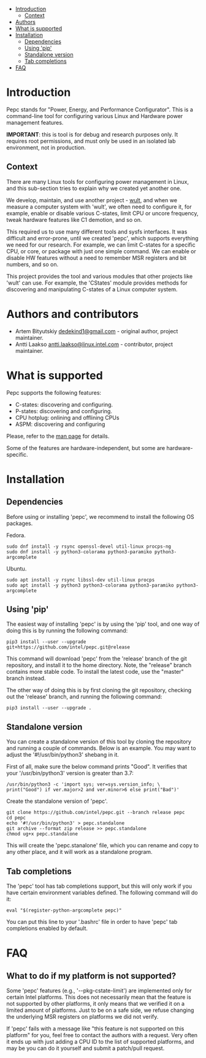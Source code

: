 <!--
-*- coding: utf-8 -*-
vim: ts=4 sw=4 tw=100 et ai si

# Copyright (C) 2020-2021 Intel Corporation
# SPDX-License-Identifier: BSD-3-Clause

Author: Artem Bityutskiy <artem.bityutskiy@linux.intel.com>
-->
- [Introduction](#introduction)
  - [Context](#tool-context)
- [Authors](#authors)
- [What is supported](#what-is-supported)
- [Installation](#installation)
  - [Dependencies](#dependencies)
  - [Using 'pip'](#using-pip)
  - [Standalone version](#standalone-version)
  - [Tab completions](#tab-completions)
- [FAQ](#faq)

# Introduction

Pepc stands for "Power, Energy, and Performance Configurator". This is a command-line tool for
configuring various Linux and Hardware power management features.

**IMPORTANT**: this is tool is for debug and research purposes only. It requires root permissions,
and must only be used in an isolated lab environment, not in production.

## Context

There are many Linux tools for configuring power management in Linux, and this sub-section tries to
explain why we created yet another one.

We develop, maintain, and use another project - [wult](https://github.com/intel/wult), and when we
measure a computer system with 'wult', we often need to configure it, for example, enable or disable
various C-states, limit CPU or uncore frequency, tweak hardware features like C1 demotion, and so on.

This required us to use many different tools and sysfs interfaces. It was difficult and error-prone,
until we created 'pepc', which supports everything we need for our research. For example, we can
limit C-states for a specific CPU, or core, or package with just one simple command. We can enable
or disable HW features without a need to remember MSR registers and bit numbers, and so on.

This project provides the tool and various modules that other projects like 'wult' can use. For
example, the 'CStates' module provides methods for discovering and manipulating C-states of a Linux
computer system.

# Authors and contributors

* Artem Bityutskiy <dedekind1@gmail.com> - original author, project maintainer.
* Antti Laakso <antti.laakso@linux.intel.com> - contributor, project maintainer.

# What is supported

Pepc supports the following features:
* C-states: discovering and configuring.
* P-states: discovering and configuring.
* CPU hotplug: onlining and offlining CPUs
* ASPM: discovering and configuring

Please, refer to the [man page](docs/pepc-man.rst) for details.

Some of the features are hardware-independent, but some are hardware-specific.

# Installation

## Dependencies

Before using or installing 'pepc', we recommend to install the following OS packages.

Fedora.

```
sudo dnf install -y rsync openssl-devel util-linux procps-ng
sudo dnf install -y python3-colorama python3-paramiko python3-argcomplete
```

Ubuntu.

```
sudo apt install -y rsync libssl-dev util-linux procps
sudo apt install -y python3 python3-colorama python3-paramiko python3-argcomplete
```

## Using 'pip'

The easiest way of installing 'pepc' is by using the 'pip' tool, and one way of doing this is by
running the following command:

```
pip3 install --user --upgrade git+https://github.com/intel/pepc.git@release
```

This command will download 'pepc' from the 'release' branch of the git repository, and install it to
the home directory. Note, the "release" branch contains more stable code. To install the latest code,
use the "master" branch instead.

The other way of doing this is by first cloning the git repository, checking out the 'release'
branch, and running the following command:

```
pip3 install --user --upgrade .
```

## Standalone version

You can create a standalone version of this tool by cloning the repository and running a couple of
commands. Below is an example. You may want to adjust the '#!/usr/bin/python3' shebang in it.

First of all, make sure the below command prints "Good". It verifies that your
'/usr/bin/python3' version is greater than 3.7:

```
/usr/bin/python3 -c 'import sys; ver=sys.version_info; \
print("Good") if ver.major>2 and ver.minor>6 else print("Bad")'
```

Create the standalone version of 'pepc'.

```
git clone https://github.com/intel/pepc.git --branch release pepc
cd pepc
echo '#!/usr/bin/python3' > pepc.standalone
git archive --format zip release >> pepc.standalone
chmod ug+x pepc.standalone
```

This will create the 'pepc.stanalone' file, which you can rename and copy to any other place, and it
will work as a standalone program.

## Tab completions

The 'pepc' tool has tab completions support, but this will only work if you have certain environment
variables defined. The following command will do it:

```
eval "$(register-python-argcomplete pepc)"
```

You can put this line to your '.bashrc' file in order to have 'pepc' tab completions enabled by
default.

# FAQ

## What to do if my platform is not supported?

Some 'pepc' features (e.g., '--pkg-cstate-limit') are implemented only for certain Intel platforms.
This does not necessarily mean that the feature is not supported by other platforms, it only means
that we verified it on a limited amount of platforms. Just to be on a safe side, we refuse changing
the underlying MSR registers on platforms we did not verify.

If 'pepc' fails with a message like "this feature is not supported on this platform" for you, feel
free to contact the authors with a request. Very often it ends up with just adding a CPU ID to the
list of supported platforms, and may be you can do it yourself and submit a patch/pull request.
